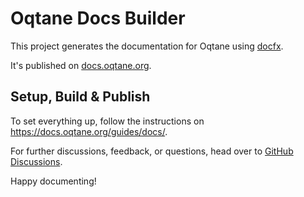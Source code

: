 # Oqtane Docs Builder

This project generates the documentation for Oqtane using [docfx](https://dotnet.github.io/docfx/).

It's published on [docs.oqtane.org](https://docs.oqtane.org).

## Setup, Build & Publish

To set everything up, follow the instructions on <https://docs.oqtane.org/guides/docs/>.

For further discussions, feedback, or questions, head over to [GitHub Discussions](https://github.com/oqtane/oqtane.docs/discussions).

Happy documenting!
